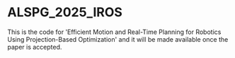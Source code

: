 # ALSPG_2025_IROS
This is the code for 'Efficient Motion and Real-Time Planning for Robotics Using Projection-Based Optimization' and it will be made available once the paper is accepted.
